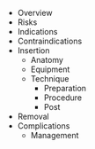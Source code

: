 * Overview
* Risks
* Indications
* Contraindications
* Insertion
    * Anatomy
    * Equipment
    * Technique
        * Preparation
        * Procedure
        * Post
* Removal
* Complications
    * Management